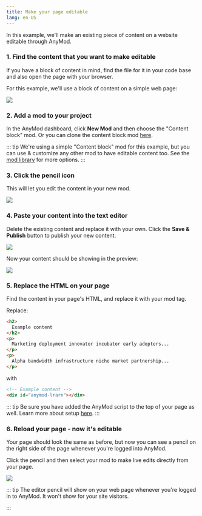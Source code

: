 ```yaml
---
title: Make your page editable
lang: en-US
---
```


In this example, we'll make an existing piece of content on a website editable through AnyMod.

### 1. Find the content that you want to make editable

If you have a block of content in mind, find the file for it in your code base and also open the page with your browser.

For this example, we'll use a block of content on a simple web page:

<img src="https://res.cloudinary.com/component/image/upload/c_scale,w_1200/v1534436338/editable-01_uhihft.png">

### 2. Add a mod to your project

In the AnyMod dashboard, click **New Mod** and then choose the "Content block" mod. Or you can clone the content block mod [here](https://anymod.com/mod/errba).

::: tip
We're using a simple "Content block" mod for this example, but you can use & customize any other mod to have editable content too. See the [mod library](https://anymod.com/library) for more options.
:::

### 3. Click the pencil icon

This will let you edit the content in your new mod.

<img src="https://res.cloudinary.com/component/image/upload/c_scale,w_1200/v1534436196/editable-02_pspkig.png">

### 4. Paste your content into the text editor

Delete the existing content and replace it with your own. Click the **Save & Publish** button to publish your new content.

<img src="https://res.cloudinary.com/component/image/upload/c_scale,w_1200/v1534437138/editable-03_lvqehh.png">

Now your content should be showing in the preview:

<img src="https://res.cloudinary.com/component/image/upload/c_scale,w_1200/v1534437138/editable-04_oelu3u.png">

### 5. Replace the HTML on your page

Find the content in your page's HTML, and replace it with your mod tag.

Replace:

```html
<h2>
  Example content
</h2>
<p>
  Marketing deployment innovator incubator early adopters...
</p>
<p>
  Alpha bandwidth infrastructure niche market partnership...
</p>
```

with

```html
<!-- Example content -->
<div id="anymod-lrarn"></div>
```

::: tip
Be sure you have added the AnyMod script to the top of your page as well. Learn more about setup [here](/examples/add-a-mod.html).
:::

### 6. Reload your page - now it's editable

Your page should look the same as before, but now you can see a pencil on the right side of the page whenever you're logged into AnyMod.

Click the pencil and then select your mod to make live edits directly from your page.

<img src="https://res.cloudinary.com/component/image/upload/c_scale,w_1200/v1534437796/editable-05_xtsof6.png">

::: tip
The editor pencil will show on your web page whenever you're logged in to AnyMod. It won't show for your site visitors.

<!-- To allow others to make edits, you can either add them to the project on AnyMod, or you can [create a draft](/examples/create-a-draft.html) and send them the link to make edits. -->
:::